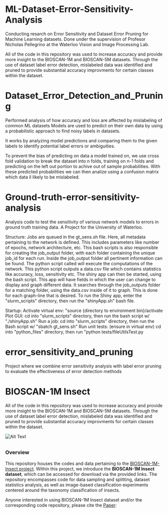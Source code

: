 # ML-Dataset-Error-Sensitivity-Analysis
Conducting resarch on Error Sensitivity and Dataset Error Pruning for Machine Learning datasets. 
Done under the supervision of Profesor Nicholas Pellegrino at the Waterloo Vision and Image Processing Lab.  

All of the code in this repository was used to increase accuracy and provide more insight to the BIOSCAN-1M and BIOSCAN-5M datasets. Through the use of dataset label error detection, mislabeled data was identified and pruned to provide substantial accuracy improvments for certain classes within the dataset.



# Dataset_Error_Detection_and_Pruning
Performed analysis of how accuracy and loss are affected by mislabeling of common ML datasets
Models are used to predict on their own data by using a probabilistic approach to find noisy labels in datasets. 

It works by analyzing model predictions and comparing them to the given labels to identify potential label errors or ambiguities. 

To prevent the bias of predicting on data a model trained on, we use cross fold validation to break the dataset into n folds, training on n-1 folds and predicting on the left out portion to achive out of sample probabilities. With these predicted probabilities we can then analize using a confusion matrix which data il likely to be mislabeled.  



# Ground-truth-error-sensitivity-analysis
Analysis code to test the sensitivity of various network models to errors in ground truth training data. 
A Project for the University of Waterloo.

Structure: 
Jobs are queued in the gt_sens.sh file. Here, all metadata pertaining to the network is defined. This includes parameters like 
number of epochs, network architecture, etc. This bash scripts is also responsible for creating the job_output folder, with each folder containing the unique job_id for each run. Inside the job_output folder all pertinent information can be found. The python script called will execute the computations of the network. This python script outputs a data.csv file which contains statistics like accuracy, loss, sensitivity etc. The shiny app can then be started, using the bash script. This app will have fields in which the user can change to display and graph different data. It searches through the job_outputs folder for a matching folder, using the data.csv inside of it to graph. This is done for each graph-line that is desired. To run the Shiny app, enter the "slurm_scripts" directory, then run the "shinyApp.sh" bash file. 

Startup: 
Activate virtual env: "source {directory to environment bin}/activate
Plot GUI: cd into "slurm_scripts" directory, then run the bash script w/ "./shinyApp.sh" 
Run a job: cd into "slurm_scripts" directory, then run the Bash script w/ "sbatch gt_sens.sh" 
Run unit tests: (ensure in virtual env) cd into "python_files" directory, then run "python tests/fileUtilsTest.py



# error_sensitivity_and_pruning
Project where we combine error sensitivity analysis with label error pruning to evaluate the effectiveness of error detection methods



# BIOSCAN-1M Insect
All of the code in this repository was used to increase accuracy and provide more insight to the BIOSCAN-1M and BIOSCAN-5M datasets. Through the use of dataset label error detection, mislabeled data was identified and pruned to provide substantial accuracy improvments for certain classes within the dataset.


![Alt Text](dataset/bioscan_images/Fig1.png)

###### <h3> Overview
This repository houses the codes and data pertaining to the [BIOSCAN-1M-Insect project](https://biodiversitygenomics.net/1M_insects/). 
Within this project, we introduce the __BIOSCAN-1M Insect dataset__, which can be accessed 
for download via the provided links. The repository encompasses code for data sampling and splitting, 
dataset statistics analysis, as well as image-based classification experiments centered around 
the taxonomy classification of insects. 


Anyone interested in using BIOSCAN-1M Insect dataset and/or the corresponding code repository, please cite the [Paper](http://arxiv.org/abs/2307.10455):